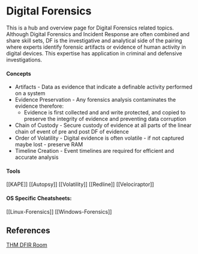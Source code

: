 
# Digital Forensics

This is a hub and overview page for Digital Forensics related topics. Although Digital Forensics and Incident Response are often combined and share skill sets, DF is the investigative and analytical side of the pairing where experts identify forensic artifacts or evidence of human activity in digital devices. This expertise has application in criminal and defensive investigations.

#### Concepts

- Artifacts - Data as evidence that indicate a definable activity performed on a system
- Evidence Preservation - Any forensics analysis contaminates the evidence therefore:
	- Evidence is first collected and and write protected, and copied to preserve the integrity of evidence and preventing data corruption
- Chain of Custody - Secure custody of evidence at all parts of the linear chain of event of pre and post DF of evidence 
- Order of Volatility - Digital evidence is often volatile - if not captured maybe lost -  preserve RAM
- Timeline Creation - Event timelines are required for efficient and accurate analysis

#### Tools

[[KAPE]]
[[Autopsy]]
[[Volatility]]
[[Redline]]
[[Velociraptor]]

#### OS Specific Cheatsheets:

[[Linux-Forensics]]
[[Windows-Forensics]]


## References

[THM DFIR Room](https://tryhackme.com/room/introductoryroomdfirmodule)